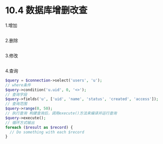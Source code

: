 # 10.4 数据库增删改查



1.增加

```php

```

2.删除

```php

```

3.修改

```php

```

4.查询

```php
$query = $connection->select('users', 'u');
// where条件
$query->condition('u.uid', 0, '<>');
// 查询字段
$query->fields('u', ['uid', 'name', 'status', 'created', 'access']);
// 查询范围
$query->range(0, 50);
// 执行查询 构建查询后，调用execute()方法来编译并运行查询
$query->execute();
// 循环方式输出
foreach ($result as $record) {
  // Do something with each $record
}
```



